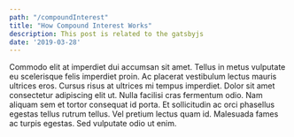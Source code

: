 ```yaml
---
path: "/compoundInterest"
title: "How Compound Interest Works"
description: This post is related to the gatsbyjs
date: '2019-03-28'
---
```

Commodo elit at imperdiet dui accumsan sit amet. Tellus in metus vulputate eu scelerisque felis imperdiet proin. Ac placerat vestibulum lectus mauris ultrices eros. Cursus risus at ultrices mi tempus imperdiet. Dolor sit amet consectetur adipiscing elit ut. Nulla facilisi cras fermentum odio. Nam aliquam sem et tortor consequat id porta. Et sollicitudin ac orci phasellus egestas tellus rutrum tellus. Vel pretium lectus quam id. Malesuada fames ac turpis egestas. Sed vulputate odio ut enim.

